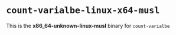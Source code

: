 # `count-varialbe-linux-x64-musl`

This is the **x86_64-unknown-linux-musl** binary for `count-varialbe`
